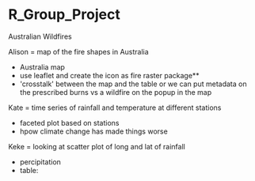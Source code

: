 # R_Group_Project

Australian Wildfires

Alison = map of the fire shapes in Australia 
- Australia map 
- use leaflet and create the icon as fire
raster package**
- 'crosstalk' between the map and the table or we can put metadata on the 
prescribed burns vs a wildfire on the popup in the map

Kate = time series of rainfall and temperature at different stations 
- faceted plot based on stations
- hpow climate change has made things worse 


Keke = looking at scatter plot of long and lat of rainfall
- percipitation 
- table:  